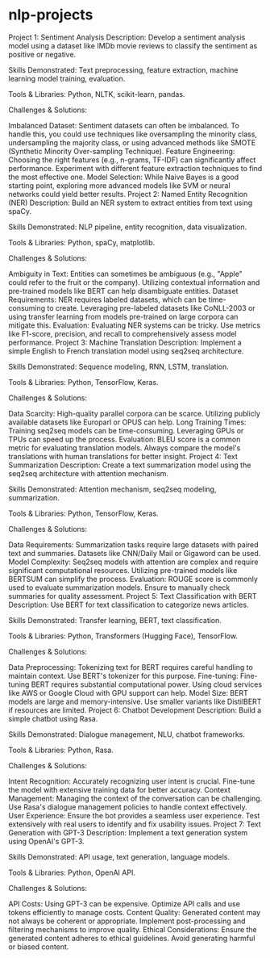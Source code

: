 # nlp-projects
Project 1: Sentiment Analysis
Description: Develop a sentiment analysis model using a dataset like IMDb movie reviews to classify the sentiment as positive or negative.

Skills Demonstrated: Text preprocessing, feature extraction, machine learning model training, evaluation.

Tools & Libraries: Python, NLTK, scikit-learn, pandas.

Challenges & Solutions:

Imbalanced Dataset: Sentiment datasets can often be imbalanced. To handle this, you could use techniques like oversampling the minority class, undersampling the majority class, or using advanced methods like SMOTE (Synthetic Minority Over-sampling Technique).
Feature Engineering: Choosing the right features (e.g., n-grams, TF-IDF) can significantly affect performance. Experiment with different feature extraction techniques to find the most effective one.
Model Selection: While Naive Bayes is a good starting point, exploring more advanced models like SVM or neural networks could yield better results.
Project 2: Named Entity Recognition (NER)
Description: Build an NER system to extract entities from text using spaCy.

Skills Demonstrated: NLP pipeline, entity recognition, data visualization.

Tools & Libraries: Python, spaCy, matplotlib.

Challenges & Solutions:

Ambiguity in Text: Entities can sometimes be ambiguous (e.g., "Apple" could refer to the fruit or the company). Utilizing contextual information and pre-trained models like BERT can help disambiguate entities.
Dataset Requirements: NER requires labeled datasets, which can be time-consuming to create. Leveraging pre-labeled datasets like CoNLL-2003 or using transfer learning from models pre-trained on large corpora can mitigate this.
Evaluation: Evaluating NER systems can be tricky. Use metrics like F1-score, precision, and recall to comprehensively assess model performance.
Project 3: Machine Translation
Description: Implement a simple English to French translation model using seq2seq architecture.

Skills Demonstrated: Sequence modeling, RNN, LSTM, translation.

Tools & Libraries: Python, TensorFlow, Keras.

Challenges & Solutions:

Data Scarcity: High-quality parallel corpora can be scarce. Utilizing publicly available datasets like Europarl or OPUS can help.
Long Training Times: Training seq2seq models can be time-consuming. Leveraging GPUs or TPUs can speed up the process.
Evaluation: BLEU score is a common metric for evaluating translation models. Always compare the model's translations with human translations for better insight.
Project 4: Text Summarization
Description: Create a text summarization model using the seq2seq architecture with attention mechanism.

Skills Demonstrated: Attention mechanism, seq2seq modeling, summarization.

Tools & Libraries: Python, TensorFlow, Keras.

Challenges & Solutions:

Data Requirements: Summarization tasks require large datasets with paired text and summaries. Datasets like CNN/Daily Mail or Gigaword can be used.
Model Complexity: Seq2seq models with attention are complex and require significant computational resources. Utilizing pre-trained models like BERTSUM can simplify the process.
Evaluation: ROUGE score is commonly used to evaluate summarization models. Ensure to manually check summaries for quality assessment.
Project 5: Text Classification with BERT
Description: Use BERT for text classification to categorize news articles.

Skills Demonstrated: Transfer learning, BERT, text classification.

Tools & Libraries: Python, Transformers (Hugging Face), TensorFlow.

Challenges & Solutions:

Data Preprocessing: Tokenizing text for BERT requires careful handling to maintain context. Use BERT's tokenizer for this purpose.
Fine-tuning: Fine-tuning BERT requires substantial computational power. Using cloud services like AWS or Google Cloud with GPU support can help.
Model Size: BERT models are large and memory-intensive. Use smaller variants like DistilBERT if resources are limited.
Project 6: Chatbot Development
Description: Build a simple chatbot using Rasa.

Skills Demonstrated: Dialogue management, NLU, chatbot frameworks.

Tools & Libraries: Python, Rasa.

Challenges & Solutions:

Intent Recognition: Accurately recognizing user intent is crucial. Fine-tune the model with extensive training data for better accuracy.
Context Management: Managing the context of the conversation can be challenging. Use Rasa's dialogue management policies to handle context effectively.
User Experience: Ensure the bot provides a seamless user experience. Test extensively with real users to identify and fix usability issues.
Project 7: Text Generation with GPT-3
Description: Implement a text generation system using OpenAI's GPT-3.

Skills Demonstrated: API usage, text generation, language models.

Tools & Libraries: Python, OpenAI API.

Challenges & Solutions:

API Costs: Using GPT-3 can be expensive. Optimize API calls and use tokens efficiently to manage costs.
Content Quality: Generated content may not always be coherent or appropriate. Implement post-processing and filtering mechanisms to improve quality.
Ethical Considerations: Ensure the generated content adheres to ethical guidelines. Avoid generating harmful or biased content.

